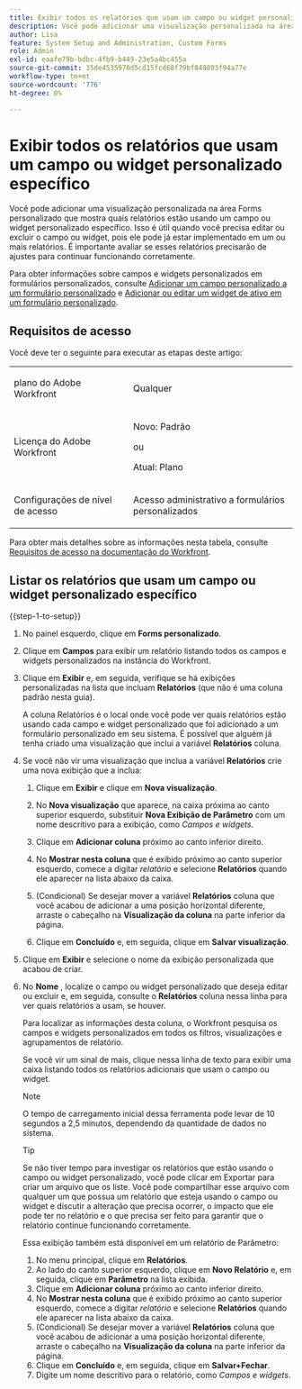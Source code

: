```yaml
---
title: Exibir todos os relatórios que usam um campo ou widget personalizado específico
description: Você pode adicionar uma visualização personalizada na área Forms personalizado que mostra quais relatórios estão usando um campo ou widget personalizado específico. Isso é útil quando você precisa editar ou excluir o campo ou widget, pois ele pode já estar implementado em um ou mais relatórios. É importante avaliar se esses relatórios precisarão de ajustes para continuar funcionando corretamente.
author: Lisa
feature: System Setup and Administration, Custom Forms
role: Admin
exl-id: eaafe79b-bdbc-4fb9-b449-23e5a4bc455a
source-git-commit: 35de4535970d5cd15fcd68f79bf849803f94a77e
workflow-type: tm+mt
source-wordcount: '776'
ht-degree: 0%

---
```


# Exibir todos os relatórios que usam um campo ou widget personalizado específico

Você pode adicionar uma visualização personalizada na área Forms personalizado que mostra quais relatórios estão usando um campo ou widget personalizado específico. Isso é útil quando você precisa editar ou excluir o campo ou widget, pois ele pode já estar implementado em um ou mais relatórios. É importante avaliar se esses relatórios precisarão de ajustes para continuar funcionando corretamente.

Para obter informações sobre campos e widgets personalizados em formulários personalizados, consulte [Adicionar um campo personalizado a um formulário personalizado](../../../administration-and-setup/customize-workfront/create-manage-custom-forms/add-a-custom-field-to-a-custom-form.md) e [Adicionar ou editar um widget de ativo em um formulário personalizado](../../../administration-and-setup/customize-workfront/create-manage-custom-forms/add-widget-or-edit-its-properties-in-a-custom-form.md).

## Requisitos de acesso

Você deve ter o seguinte para executar as etapas deste artigo:

<table style="table-layout:auto"> 
 <col> 
 <col> 
 <tbody> 
  <tr data-mc-conditions=""> 
   <td role="rowheader"> <p>plano do Adobe Workfront</p> </td> 
   <td>Qualquer</td> 
  </tr> 
  <tr> 
   <td role="rowheader">Licença do Adobe Workfront</td> 
   <td>
   <p>Novo: Padrão</p>
   <p>ou</p>
   <p>Atual: Plano</p></td>
  </tr> 
  <tr data-mc-conditions=""> 
   <td role="rowheader">Configurações de nível de acesso</td> 
   <td> <p>Acesso administrativo a formulários personalizados</p> </td> 
  </tr> 
 </tbody> 
</table>

Para obter mais detalhes sobre as informações nesta tabela, consulte [Requisitos de acesso na documentação do Workfront](/help/quicksilver/administration-and-setup/add-users/access-levels-and-object-permissions/access-level-requirements-in-documentation.md).

## Listar os relatórios que usam um campo ou widget personalizado específico

{{step-1-to-setup}}

1. No painel esquerdo, clique em **Forms personalizado**.
1. Clique em **Campos** para exibir um relatório listando todos os campos e widgets personalizados na instância do Workfront.

1. Clique em **Exibir** e, em seguida, verifique se há exibições personalizadas na lista que incluam **Relatórios** (que não é uma coluna padrão nesta guia).

   A coluna Relatórios é o local onde você pode ver quais relatórios estão usando cada campo e widget personalizado que foi adicionado a um formulário personalizado em seu sistema. É possível que alguém já tenha criado uma visualização que inclui a variável **Relatórios** coluna.

1. Se você não vir uma visualização que inclua a variável **Relatórios** crie uma nova exibição que a inclua:

   1. Clique em **Exibir** e clique em **Nova visualização**.

   1. No **Nova visualização** que aparece, na caixa próxima ao canto superior esquerdo, substituir **Nova Exibição de Parâmetro** com um nome descritivo para a exibição, como *Campos e widgets*.

   1. Clique em **Adicionar coluna** próximo ao canto inferior direito.
   1. No **Mostrar nesta coluna** que é exibido próximo ao canto superior esquerdo, comece a digitar *relatório* e selecione **Relatórios** quando ele aparecer na lista abaixo da caixa.

   1. (Condicional) Se desejar mover a variável **Relatórios** coluna que você acabou de adicionar a uma posição horizontal diferente, arraste o cabeçalho na **Visualização da coluna** na parte inferior da página.

   1. Clique em **Concluído** e, em seguida, clique em **Salvar visualização**.

1. Clique em **Exibir** e selecione o nome da exibição personalizada que acabou de criar.
1. No **Nome** , localize o campo ou widget personalizado que deseja editar ou excluir e, em seguida, consulte o **Relatórios** coluna nessa linha para ver quais relatórios a usam, se houver.

   Para localizar as informações desta coluna, o Workfront pesquisa os campos e widgets personalizados em todos os filtros, visualizações e agrupamentos de relatório.

   Se você vir um sinal de mais, clique nessa linha de texto para exibir uma caixa listando todos os relatórios adicionais que usam o campo ou widget.

   >[!NOTE]
   >
   >O tempo de carregamento inicial dessa ferramenta pode levar de 10 segundos a 2,5 minutos, dependendo da quantidade de dados no sistema.

   >[!TIP]
   >
   >Se não tiver tempo para investigar os relatórios que estão usando o campo ou widget personalizado, você pode clicar em Exportar para criar um arquivo que os liste. Você pode compartilhar esse arquivo com qualquer um que possua um relatório que esteja usando o campo ou widget e discutir a alteração que precisa ocorrer, o impacto que ele pode ter no relatório e o que precisa ser feito para garantir que o relatório continue funcionando corretamente.
   >
   >Essa exibição também está disponível em um relatório de Parâmetro:
   >      
   > 1. No menu principal, clique em **Relatórios**.
   > 1. Ao lado do canto superior esquerdo, clique em **Novo Relatório** e, em seguida, clique em **Parâmetro** na lista exibida.
   > 1. Clique em **Adicionar coluna** próximo ao canto inferior direito.
   > 1. No **Mostrar nesta coluna** que é exibido próximo ao canto superior esquerdo, comece a digitar *relatório* e selecione **Relatórios** quando ele aparecer na lista abaixo da caixa.
   > 1. (Condicional) Se desejar mover a variável **Relatórios** coluna que você acabou de adicionar a uma posição horizontal diferente, arraste o cabeçalho na **Visualização da coluna** na parte inferior da página.
   > 1. Clique em **Concluído** e, em seguida, clique em **Salvar+Fechar**.
   > 1. Digite um nome descritivo para o relatório, como *Campos e widgets*.
